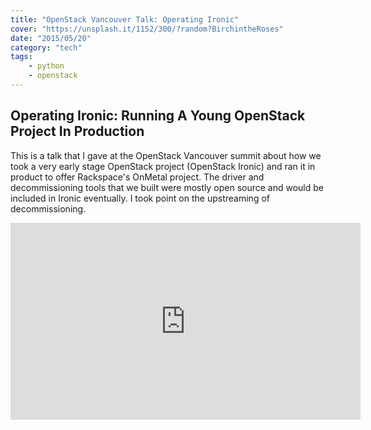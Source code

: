 ```yaml
---
title: "OpenStack Vancouver Talk: Operating Ironic"
cover: "https://unsplash.it/1152/300/?random?BirchintheRoses"
date: "2015/05/20"
category: "tech"
tags:
    - python
    - openstack
---
```


## Operating Ironic: Running A Young OpenStack Project In Production

This is a talk that I gave at the OpenStack Vancouver summit about how we took a very early stage OpenStack project (OpenStack Ironic) and ran it in product to offer Rackspace's OnMetal project. The driver and decommissioning tools that we built were mostly open source and would be included in Ironic eventually. I took point on the upstreaming of decommissioning.

<iframe width="560" height="315" src="https://www.youtube.com/embed/rt55cxUSvN4" frameborder="0" allow="autoplay; encrypted-media" allowfullscreen></iframe>
